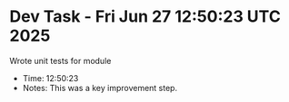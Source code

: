 # Dev Task - Fri Jun 27 12:50:23 UTC 2025
Wrote unit tests for module
- Time: 12:50:23
- Notes: This was a key improvement step.
